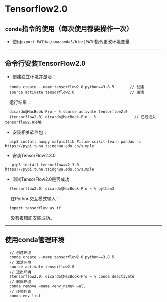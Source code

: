 # Tensorflow2.0

## `conda`指令的使用（每次使用都要操作一次）

- 使用`export PATH=~/anaconda3/bin:$PATH`指令更改环境变量.

---------

## 命令行安装TensorFlow2.0

- 创建独立环境并激活：
 
```
  conda create --name tensorflow2.0 python==3.8.5       // 创建
  source activate tensorflow2.0                         // 激活
```
  &emsp;运行结果：
   
```
  dicardo@MacBook-Pro ~ % source activate tensorflow2.0
  (tensorflow2.0) dicardo@MacBook-Pro ~ %                 // 已经进入tensorflow2.0环境
```

- 安装相关软件包：

```
  pip3 install numpy matplotlib Pillow scikit-learn pandas -i https://pypi.tuna.tsinghua.edu.cn/simple
```

- 安装TensorFlow2.3.0

```
   pip3 install tensorflow==2.3.0 -i https://pypi.tuna.tsinghua.edu.cn/simple
```

- 测试TensorFlow2.0是否成功

```
  (tensorflow2.0) dicardo@MacBook-Pro ~ % python3
```

&emsp; 在Python交互模式输入：

```
  import tensorflow as tf
```

&emsp; 没有报错即安装成功。

------------

## 使用conda管理环境

```
  // 创建环境
  conda create --name tensorflow2.0 python==3.8.5       
  // 激活环境
  source activate tensorflow2.0                         
  // 退出环境
  (tensorflow2.0) dicardo@MacBook-Pro ~ % conda deactivate
  // 删除环境
  conda remove –name <env_name> –all
  // 环境列表
  conda env list
```



